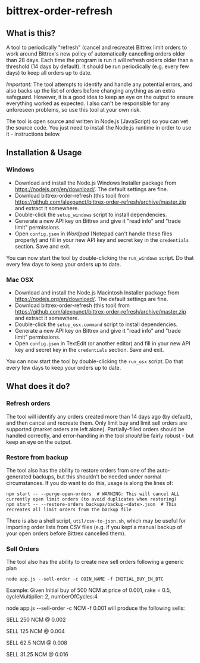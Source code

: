 # bittrex-order-refresh

What is this?
---
A tool to periodically "refresh" (cancel and recreate) Bittrex limit orders to work around Bittrex's new policy of
automatically cancelling orders older than 28 days. Each time the program is run it will refresh orders older than a
threshold (14 days by default). It should be run periodically (e.g. every few days) to keep all orders up
to date.

*Important:* The tool attempts to identify and handle any potential errors, and also backs up the list of orders before
changing anything as an extra safeguard. However, it is a good idea to keep an eye on the output to ensure everything
worked as expected. I also can't be responsible for any unforeseen problems, so use this tool at your own risk.

The tool is open source and written in Node.js (JavaScript) so you can vet the source code. You just need to install the
Node.js runtime in order to use it - instructions below.


Installation & Usage
---

### Windows
* Download and install the Node.js Windows Installer package from https://nodejs.org/en/download/. The default settings
are fine.
* Download bittrex-order-refresh (this tool) from https://github.com/alexpunct/bittrex-order-refresh/archive/master.zip and extract it somewhere.
* Double-click the `setup_windows` script to install dependencies.
* Generate a new API key on Bittrex and give it "read info" and "trade limit" permissions.
* Open `config.json` in *Wordpad* (Notepad can't handle these files properly) and fill in your new API key and secret key in the `credentials` section. Save and exit.

You can now start the tool by double-clicking the `run_windows` script. Do that every few days to keep your orders up to date.

### Mac OSX
* Download and install the Node.js Macintosh Installer package from https://nodejs.org/en/download/. The default settings
are fine.
* Download bittrex-order-refresh (this tool) from https://github.com/alexpunct/bittrex-order-refresh/archive/master.zip and extract it somewhere.
* Double-click the `setup_osx.command` script to install dependencies.
* Generate a new API key on Bittrex and give it "read info" and "trade limit" permissions.
* Open `config.json` in TextEdit (or another editor) and fill in your new API key and secret key in the `credentials` section. Save and exit.

You can now start the tool by double-clicking the `run_osx` script. Do that every few days to keep your orders up to date.

What does it do?
---

### Refresh orders

The tool will identify any orders created more than 14 days ago (by default), and then cancel and recreate them. Only
limit buy and limit sell orders are supported (market orders are left alone). Partially-filled orders should be handled
correctly, and error-handling in the tool *should* be fairly robust - but keep an eye on the output.

### Restore from backup

The tool also has the ability to restore orders from one of the auto-generated backups, but this shouldn't be needed
under normal circumstances. If you do want to do this, usage is along the lines of:
```
npm start -- --purge-open-orders  # WARNING: This will cancel ALL currently open limit orders (to avoid duplicates when restoring)
npm start -- --restore-orders backups/backup-<date>.json  # This recreates all limit orders from the backup file
```

There is also a shell script, `util/csv-to-json.sh`, which may be useful for importing order lists from CSV files (e.g.
if you kept a manual backup of your open orders before Bittrex cancelled them).

### Sell Orders

The tool also has the ability to create new sell orders following a generic plan
```
node app.js --sell-order -c COIN_NAME -f INITIAL_BUY_IN_BTC
```

Example: Given Initial buy of 500 NCM at price of 0.001, rake = 0.5, cycleMultiplier: 2, numberOfCycles:4

node app.js --sell-order -c NCM -f 0.001 will produce the following sells:

SELL 250 NCM @ 0.002

SELL 125 NCM @ 0.004

SELL 62.5 NCM @ 0.008

SELL 31.25 NCM @ 0.016
